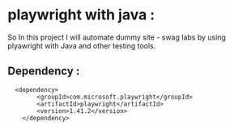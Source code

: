 # playwright with java : 

So In this project I will automate dummy site - swag labs by using plyawright with Java and other testing tools.




## Dependency : 

      <dependency>
            <groupId>com.microsoft.playwright</groupId>
            <artifactId>playwright</artifactId>
            <version>1.41.2</version>
        </dependency>
